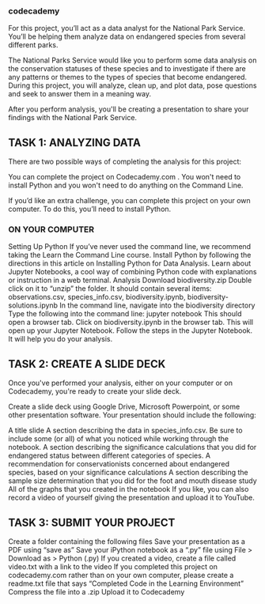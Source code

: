 ### codecademy
For this project, you’ll act as a data analyst for the National Park Service. You’ll be helping them analyze data on endangered species from several different parks.

The National Parks Service would like you to perform some data analysis on the conservation statuses of these species and to investigate if there are any patterns or themes to the types of species that become endangered. During this project, you will analyze, clean up, and plot data, pose questions and seek to answer them in a meaning way.

After you perform analysis, you'll be creating a presentation to share your findings with the National Park Service.

## TASK 1: ANALYZING DATA
There are two possible ways of completing the analysis for this project:

You can complete the project on Codecademy.com . You won't need to install Python and you won't need to do anything on the Command Line.

If you’d like an extra challenge, you can complete this project on your own computer. To do this, you’ll need to install Python.

### ON YOUR COMPUTER
Setting Up Python
If you’ve never used the command line, we recommend taking the Learn the Command Line course.
Install Python by following the directions in this article on Installing Python for Data Analysis.
Learn about Jupyter Notebooks, a cool way of combining Python code with explanations or instruction in a web terminal.
Analysis
Download biodiversity.zip
Double click on it to “unzip” the folder. It should contain several items: observations.csv, species_info.csv, biodiversity.ipynb, biodiversity-solutions.ipynb
In the command line, navigate into the biodiversity directory
Type the following into the command line:
jupyter notebook
This should open a browser tab. Click on biodiversity.ipynb in the browser tab. This will open up your Jupyter Notebook.
Follow the steps in the Jupyter Notebook. It will help you do your analysis.
## TASK 2: CREATE A SLIDE DECK
Once you've performed your analysis, either on your computer or on Codecademy, you're ready to create your slide deck.

Create a slide deck using Google Drive, Microsoft Powerpoint, or some other presentation software. Your presentation should include the following:

A title slide
A section describing the data in species_info.csv. Be sure to include some (or all) of what you noticed while working through the notebook.
A section describing the significance calculations that you did for endangered status between different categories of species.
A recommendation for conservationists concerned about endangered species, based on your significance calculations
A section describing the sample size determination that you did for the foot and mouth disease study
All of the graphs that you created in the notebook
If you like, you can also record a video of yourself giving the presentation and upload it to YouTube.

## TASK 3: SUBMIT YOUR PROJECT
Create a folder containing the following files
Save your presentation as a PDF using “save as”
Save your iPython notebook as a “.py” file using File > Download as > Python (.py)
If you created a video, create a file called video.txt with a link to the video
If you completed this project on codecademy.com rather than on your own computer, please create a readme.txt file that says “Completed Code in the Learning Environment”
Compress the file into a .zip
Upload it to Codecademy
